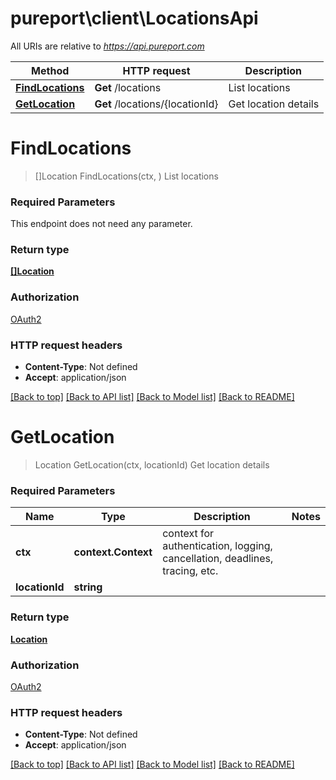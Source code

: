 # pureport\client\LocationsApi

All URIs are relative to *https://api.pureport.com*

Method | HTTP request | Description
------------- | ------------- | -------------
[**FindLocations**](LocationsApi.md#FindLocations) | **Get** /locations | List locations
[**GetLocation**](LocationsApi.md#GetLocation) | **Get** /locations/{locationId} | Get location details


# **FindLocations**
> []Location FindLocations(ctx, )
List locations



### Required Parameters
This endpoint does not need any parameter.

### Return type

[**[]Location**](Location.md)

### Authorization

[OAuth2](../README.md#OAuth2)

### HTTP request headers

 - **Content-Type**: Not defined
 - **Accept**: application/json

[[Back to top]](#) [[Back to API list]](../README.md#documentation-for-api-endpoints) [[Back to Model list]](../README.md#documentation-for-models) [[Back to README]](../README.md)

# **GetLocation**
> Location GetLocation(ctx, locationId)
Get location details



### Required Parameters

Name | Type | Description  | Notes
------------- | ------------- | ------------- | -------------
 **ctx** | **context.Context** | context for authentication, logging, cancellation, deadlines, tracing, etc.
  **locationId** | **string**|  | 

### Return type

[**Location**](Location.md)

### Authorization

[OAuth2](../README.md#OAuth2)

### HTTP request headers

 - **Content-Type**: Not defined
 - **Accept**: application/json

[[Back to top]](#) [[Back to API list]](../README.md#documentation-for-api-endpoints) [[Back to Model list]](../README.md#documentation-for-models) [[Back to README]](../README.md)

